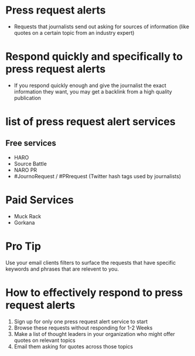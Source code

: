 # Press request alerts
- Requests that journalists send out asking for sources of information (like quotes on a certain topic from an industry expert)

# Respond quickly and specifically to press request alerts
- If you respond quickly enough and give the journalist the exact information they want, you may get a backlink from a high quality publication

# list of press request alert services

## Free services
- HARO
- Source Battle
- NARO PR
- #JournoRequest / #PRrequest (Twitter hash tags used by journalists)

# Paid Services
- Muck Rack
- Gorkana

# Pro Tip
Use your email clients filters to surface the requests that have specific keywords and phrases that are relevent to you.

# How to effectively respond to press request alerts
1. Sign up for only one press request alert service to start
2. Browse these requests without responding for 1-2 Weeks
3. Make a list of thought leaders in your organization who might offer quotes on relevant topics
4. Email them asking for quotes across those topics

